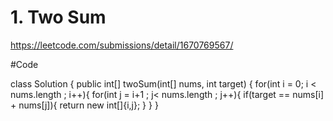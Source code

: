 # 1. Two Sum
https://leetcode.com/submissions/detail/1670769567/

#Code

class Solution {
    public int[] twoSum(int[] nums, int target) {
       for(int i = 0; i < nums.length ; i++){
            for(int j = i+1 ; j< nums.length ; j++){
                if(target == nums[i] + nums[j]){
                    return new int[]{i,j};
                } 
    }
}
